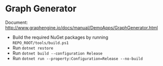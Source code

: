 # Graph Generator

Document: http://www.graphengine.io/docs/manual/DemoApps/GraphGenerator.html

- Build the required NuGet packages by running `REPO_ROOT/tools/build.ps1`
- Run `dotnet restore`
- Run `dotnet build --configuration Release`
- Run `dotnet run --property:Configuration=Release --no-build`
